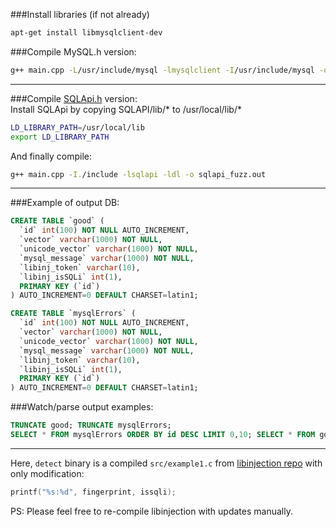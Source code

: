 ###Install libraries (if not already)
```bash
apt-get install libmysqlclient-dev
```

###Compile MySQL.h version:  
```bash
g++ main.cpp -L/usr/include/mysql -lmysqlclient -I/usr/include/mysql -o mysql_fuzz.out 
```
***

###Compile [SQLApi.h](http://www.sqlapi.com/Download/index.html) version:    
Install SQLApi by copying SQLAPI/lib/* to /usr/local/lib/*  
```bash
LD_LIBRARY_PATH=/usr/local/lib
export LD_LIBRARY_PATH
```
And finally compile:  
```bash
g++ main.cpp -I./include -lsqlapi -ldl -o sqlapi_fuzz.out 
```
***
###Example of output DB:
```sql
CREATE TABLE `good` (
  `id` int(100) NOT NULL AUTO_INCREMENT,
  `vector` varchar(1000) NOT NULL,
  `unicode_vector` varchar(1000) NOT NULL,
  `mysql_message` varchar(1000) NOT NULL,
  `libinj_token` varchar(10),
  `libinj_isSQLi` int(1),
  PRIMARY KEY (`id`)
) AUTO_INCREMENT=0 DEFAULT CHARSET=latin1;

CREATE TABLE `mysqlErrors` (
  `id` int(100) NOT NULL AUTO_INCREMENT,
  `vector` varchar(1000) NOT NULL,
  `unicode_vector` varchar(1000) NOT NULL,
  `mysql_message` varchar(1000) NOT NULL,
  `libinj_token` varchar(10),
  `libinj_isSQLi` int(1),
  PRIMARY KEY (`id`)
) AUTO_INCREMENT=0 DEFAULT CHARSET=latin1;
```
###Watch/parse output examples:
```sql
TRUNCATE good; TRUNCATE mysqlErrors;
SELECT * FROM mysqlErrors ORDER BY id DESC LIMIT 0,10; SELECT * FROM good ORDER BY id DESC LIMIT 0,10;
```
***
Here, `detect` binary is a compiled `src/example1.c` from [libinjection repo](https://github.com/client9/libinjection) with only modification:
```c++
printf("%s:%d", fingerprint, issqli);
```
PS: Please feel free to re-compile libinjection with updates manually.
